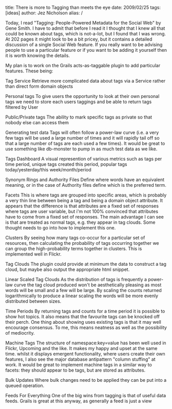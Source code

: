 title: There is more to Tagging than meets the eye
date: 2009/02/25
tags: [ideas]
author: Jez Nicholson
alias: /

Today, I read "Tagging: People-Powered Metadata for the Social Web" by Gene Smith. I have to admit that before I read it I thought that I knew all that could be known about tags, which is not-a-lot, but I found that I was wrong. At 202 pages it might look to be a bit pricey, but it contains a detailed discussion of a single Social Web feature. If you really want to be advising people to use a particular feature or if you want to be adding it yourself then it is worth knowing the details.

My plan is to work on the Grails acts-as-taggable plugin to add particular features. These being:

Tag Service
Retrieve more complicated data about tags via a Service rather than direct form domain objects

Personal tags
To give users the opportunity to look at their own personal tags we need to store each users taggings and be able to return tags filtered by User

Public/Private tags
The ability to mark specific tags as private so that nobody else can access them

Generating test data
Tags will often follow a power-law curve (i.e. a very few tags will be used a large number of times and it will rapidly tail off so that a large number of tags are each used a few times). It would be great to use something like db-monster to pump in as much test data as we like.

Tags Dashboard
A visual represention of various metrics such as tags per time period, unique tags created this period, popular tags today/yesterday/this week/month/period

Synonym Rings and Authority Files
Define where words have an equivalent meaning, or in the case of Authority files define which is the preferred term.

Facets
This is where tags are grouped into specific areas, which is probably a very thin line between being a tag and being a domain object attribute. It appears that the difference is that attributes are a fixed set of responses where tags are user variable, but i'm not 100% convinced that attributes have to come from a fixed set of responses. The main advantage I can see is that are treated as normal tags, e.g. they appear in tag clouds. Some thought needs to go into how to implement this one.

Clusters
By seeing how many tags co-occur for a particular set of resources, then calculating the probability of tags occurring together we can group the high-probability terms together in clusters. This is implemented well in Flickr.

Tag Clouds
The plugin could provide at minimum the data to construct a tag cloud, but maybe also output the appropriate html snippet.

Linear Scaled Tag Clouds
As the distribution of tags is frequently a power-law curve the tag cloud produced won't be aesthetically pleasing as most words will be small and a few will be large. By scaling the counts returned logarithmically to produce a linear scaling the words will be more evenly distributed between sizes.

Time Periods
By returning tags and counts for a time period it is possible to show hot topics. It also means that the favourite tags can be knocked off their perch. One thing about showing uses existing tags is that it may well encourage consensus. To me, this means neatness as well as the possibility of mediocrity.

Machine Tags
The structure of namespace:key=value has been well used in Flickr, Upcoming and the like. It makes my happy and upset at the same time. whilst it displays emergent functionality, where users create their own features, I also see the major database antipattern "column stuffing" at work. It would be great to implement machine tags in a similar way to facets: they should appear to be tags, but are stored as attributes.

Bulk Updates
Where bulk changes need to be applied they can be put into a queued operation.

Feeds For Everything
One of the big wins from tagging is that of useful data feeds. Grails is great at this anyway, as generally a feed is just a view